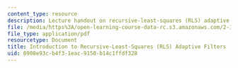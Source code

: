 ```yaml
---
content_type: resource
description: Lecture handout on recursive-least-squares (RLS) adaptive filters.
file: /media/https%3A/open-learning-course-data-rc.s3.amazonaws.com/2-161-signal-processing-continuous-and-discrete-fall-2008/0908e93cb4f31eac9150b14c1ffdf328_rls.pdf
file_type: application/pdf
resourcetype: Document
title: Introduction to Recursive-Least-Squares (RLS) Adaptive Filters
uid: 0908e93c-b4f3-1eac-9150-b14c1ffdf328
---
```

